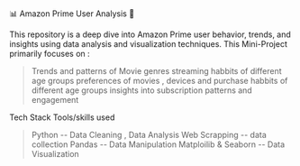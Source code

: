 


📊 Amazon Prime User Analysis 🎥

This repository is a deep dive into Amazon Prime user behavior, trends, and insights using data analysis and visualization techniques.
This Mini-Project primarily focuses on :
> Trends and patterns of Movie genres
> streaming habbits of different age groups
> preferences of movies , devices and purchase habbits of different age groups
> insights into subscription patterns and engagement

Tech Stack 
Tools/skills used 
> Python -- Data Cleaning , Data Analysis
> Web Scrapping -- data collection
> Pandas -- Data Manipulation
> Matploilib & Seaborn -- Data Visualization 
> 
